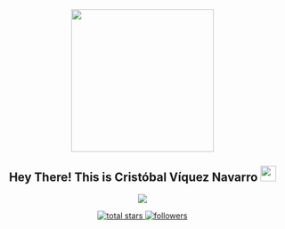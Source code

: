 <h2 align="center"> <img align="center" height="256px" src="https://user-images.githubusercontent.com/51513908/150689872-eaa21d9a-7c65-4662-938c-26091c09cd70.svg"> <br> <br> Hey There! This is Cristóbal Víquez Navarro <img src="https://media.giphy.com/media/hvRJCLFzcasrR4ia7z/giphy.gif" width="28"> </h2>

<p align="center"> <img src="https://readme-typing-svg.herokuapp.com?color=%2336BCF7&size=48&center=true&width=500&height=100&lines=Code+Developer;Mechatronics+Engineer;CNC+Designer;MUSIC+Artist;IA+Lover;Mechatronics+Engineer"> </p>

<p align="center"> <a href="https://github.com/DenverCoder1?tab=repositories&sort=stargazers"> <img alt="total stars" title="Total stars on GitHub" src="https://custom-icon-badges.herokuapp.com/badge/dynamic/json?logo=star&color=55960c&labelColor=488207&label=Stars&style=for-the-badge&query=%24.stars&url=https://api.github-star-counter.workers.dev/user/CristobalViquezNavarro"/> </a> <a href="https://github.com/DenverCoder1?tab=followers"> <img alt="followers" title="Follow me on Github" src="https://custom-icon-badges.herokuapp.com/github/followers/CristobalViquezNavarro?color=236ad3&labelColor=1155ba&style=for-the-badge&logo=person-add&label=Follow&logoColor=white"/> </a> </p>
